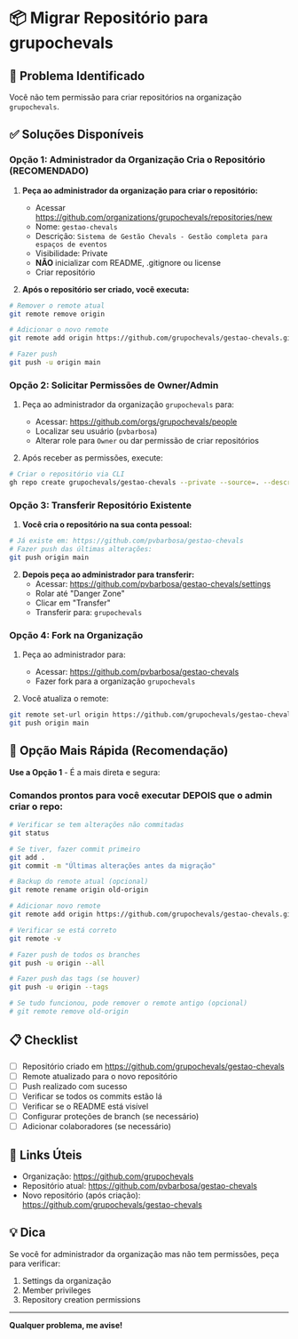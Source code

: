 # 📦 Migrar Repositório para grupochevals

## 🚫 Problema Identificado

Você não tem permissão para criar repositórios na organização `grupochevals`.

## ✅ Soluções Disponíveis

### Opção 1: Administrador da Organização Cria o Repositório (RECOMENDADO)

1. **Peça ao administrador da organização para criar o repositório:**
   - Acessar https://github.com/organizations/grupochevals/repositories/new
   - Nome: `gestao-chevals`
   - Descrição: `Sistema de Gestão Chevals - Gestão completa para espaços de eventos`
   - Visibilidade: Private
   - **NÃO** inicializar com README, .gitignore ou license
   - Criar repositório

2. **Após o repositório ser criado, você executa:**

```bash
# Remover o remote atual
git remote remove origin

# Adicionar o novo remote
git remote add origin https://github.com/grupochevals/gestao-chevals.git

# Fazer push
git push -u origin main
```

### Opção 2: Solicitar Permissões de Owner/Admin

1. Peça ao administrador da organização `grupochevals` para:
   - Acessar: https://github.com/orgs/grupochevals/people
   - Localizar seu usuário (`pvbarbosa`)
   - Alterar role para `Owner` ou dar permissão de criar repositórios

2. Após receber as permissões, execute:

```bash
# Criar o repositório via CLI
gh repo create grupochevals/gestao-chevals --private --source=. --description="Sistema de Gestão Chevals - Gestão completa para espaços de eventos" --push
```

### Opção 3: Transferir Repositório Existente

1. **Você cria o repositório na sua conta pessoal:**

```bash
# Já existe em: https://github.com/pvbarbosa/gestao-chevals
# Fazer push das últimas alterações:
git push origin main
```

2. **Depois peça ao administrador para transferir:**
   - Acessar: https://github.com/pvbarbosa/gestao-chevals/settings
   - Rolar até "Danger Zone"
   - Clicar em "Transfer"
   - Transferir para: `grupochevals`

### Opção 4: Fork na Organização

1. Peça ao administrador para:
   - Acessar: https://github.com/pvbarbosa/gestao-chevals
   - Fazer fork para a organização `grupochevals`

2. Você atualiza o remote:

```bash
git remote set-url origin https://github.com/grupochevals/gestao-chevals.git
git push origin main
```

## 🎯 Opção Mais Rápida (Recomendação)

**Use a Opção 1** - É a mais direta e segura:

### Comandos prontos para você executar DEPOIS que o admin criar o repo:

```bash
# Verificar se tem alterações não commitadas
git status

# Se tiver, fazer commit primeiro
git add .
git commit -m "Últimas alterações antes da migração"

# Backup do remote atual (opcional)
git remote rename origin old-origin

# Adicionar novo remote
git remote add origin https://github.com/grupochevals/gestao-chevals.git

# Verificar se está correto
git remote -v

# Fazer push de todos os branches
git push -u origin --all

# Fazer push das tags (se houver)
git push -u origin --tags

# Se tudo funcionou, pode remover o remote antigo (opcional)
# git remote remove old-origin
```

## 📋 Checklist

- [ ] Repositório criado em https://github.com/grupochevals/gestao-chevals
- [ ] Remote atualizado para o novo repositório
- [ ] Push realizado com sucesso
- [ ] Verificar se todos os commits estão lá
- [ ] Verificar se o README está visível
- [ ] Configurar proteções de branch (se necessário)
- [ ] Adicionar colaboradores (se necessário)

## 🔗 Links Úteis

- Organização: https://github.com/grupochevals
- Repositório atual: https://github.com/pvbarbosa/gestao-chevals
- Novo repositório (após criação): https://github.com/grupochevals/gestao-chevals

## 💡 Dica

Se você for administrador da organização mas não tem permissões, peça para verificar:
1. Settings da organização
2. Member privileges
3. Repository creation permissions

---

**Qualquer problema, me avise!**
